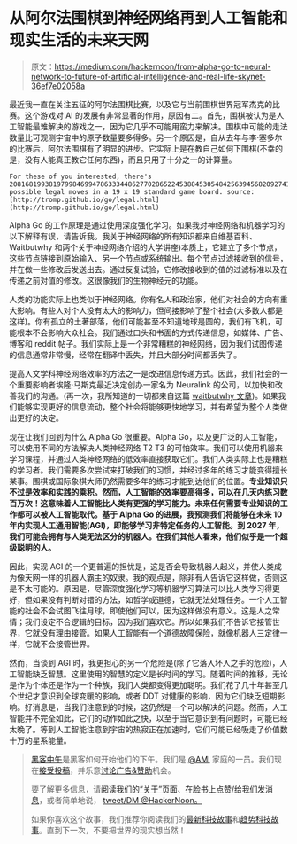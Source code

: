 # 从阿尔法围棋到神经网络再到人工智能和现实生活的未来天网

> 原文：<https://medium.com/hackernoon/from-alpha-go-to-neural-network-to-future-of-artificial-intelligence-and-real-life-skynet-36ef7e02058a>

最近我一直在关注五征的阿尔法围棋比赛，以及它与当前围棋世界冠军杰克的比赛。这个游戏对 AI 的发展有非常显著的作用，原因有二。首先，围棋被认为是人工智能最难解决的游戏之一，因为它几乎不可能用蛮力来解决。围棋中可能的走法数量比可观测宇宙中的原子数量要多得多。另一个原因是，自从去年与李·塞多尔的比赛后，阿尔法围棋有了明显的进步。它实际上是在教自己如何下围棋(不幸的是，没有人能真正教它任何东西)，而且只用了十分之一的计算量。

```
For these of you interested, there's   208168199381979984699478633344862770286522453884530548425639456820927419612738015378525648451698519643907259916015628128546089888314427129715319317557736620397247064840935 possible legal moves in a 19 x 19 standard game board. source: [http://tromp.github.io/go/legal.html](http://tromp.github.io/go/legal.html)
```

Alpha Go 的工作原理是通过使用深度强化学习。如果我对神经网络和机器学习的以下解释有误，请告诉我。我关于神经网络的所有知识都来自维基百科、Waitbutwhy 和两个关于神经网络介绍的大学讲座)本质上，它建立了多个节点，这些节点链接到原始输入、另一个节点或系统输出。每个节点过滤接收到的信号，并在做一些修改后发送出去。通过反复试验，它修改接收到的值的过滤标准以及在传递之前对值的修改。这很像我们的生物神经元的功能。

人类的功能实际上也类似于神经网络。你有名人和政治家，他们对社会的方向有重大影响。有些人对个人没有太大的影响力，但间接影响了整个社会(大多数人都是这样)。你有孤立的土著部落，他们可能甚至不知道地球是圆的，我们有飞机，可能根本不会影响大众社会。我们通过口头和书面的方式传递信息，如媒体、广告、博客和 reddit 帖子。我们实际上是一个非常糟糕的神经网络，因为我们试图传递的信息通常非常慢，经常在翻译中丢失，并且大部分时间都丢失了。

提高人文学科神经网络效率的方法之一是改进信息传递方式。因此，我们社会的一个重要影响者埃隆·马斯克最近决定创办一家名为 Neuralink 的公司，以加快和改善我们的沟通。(再一次，我所知道的一切都来自这篇 [waitbutwhy 文章](http://waitbutwhy.com/2017/04/neuralink.html))。如果我们能够实现更好的信息流动，整个社会将能够更快地学习，并有希望为整个人类做出更好的决定。

现在让我们回到为什么 Alpha Go 很重要。Alpha Go，以及更广泛的人工智能，可以使用不同的方法解决人类神经网络 T2 T3 的可怕效率。我们可以使用机器来学习课程，并通过人类神经网络的低效率直接获取它们。我们人类实际上也是糟糕的学习者。我们需要多次尝试来打破我们的习惯，并经过多年的练习才能变得擅长某事。围棋或国际象棋大师仍然需要多年的练习才能到达他们的位置。**专业知识只不过是效率和实践的乘积。然而，人工智能的效率要高得多，可以在几天内练习数百万次！这意味着人工智能比人类有更强的学习能力。未来任何需要专业知识的工作都可以被人工智能取代。基于 Alpha Go 的进展，我预测我们将能够在未来 10 年内实现人工通用智能(AGI)，即能够学习非特定任务的人工智能。到 2027 年，我们可能会拥有与人类无法区分的机器人。在我们其他人看来，他们似乎是一个超级聪明的人。**

因此，实现 AGI 的一个更普遍的担忧是，这是否会导致机器人起义，并使人类成为像天网一样的机器人霸主的奴隶。我的观点是，除非有人告诉它这样做，否则这是不太可能的。原因是，尽管深度强化学习等机器学习算法可以比人类学习得更好，但如果没有判断对错的方法，如哲学或道德，它就无法处理任务。一个人工智能的社会不会试图飞往月球，即使他们可以，因为这样做没有意义。这是人之常情；我们设定不合逻辑的目标，因为我们喜欢它。所以如果我们不告诉它接管世界，它就没有理由接管。如果人工智能有一个道德故障保险，就像机器人三定律一样，它就不会接管世界。

然而，当谈到 AGI 时，我更担心的另一个危险是(除了它落入坏人之手的危险)，人工智能缺乏智慧。这里使用的智慧的定义是长时间的学习。随着时间的推移，无论是作为个体还是作为一个种族，我们人类都变得更加聪明。我们花了几十年甚至几个世纪才意识到全球变暖的影响，或者 DDT 对健康的影响，因为它们缺乏短期影响。好消息是，当我们注意到的时候，这仍然是一个可以解决的问题。然而，人工智能并不完全如此，它们的动作如此之快，以至于当它意识到有问题时，可能已经太晚了。等到人工智能注意到宇宙的热寂正在加速时，它们可能已经吸走了价值数十万的星系能量。

> [黑客中午](http://bit.ly/Hackernoon)是黑客如何开始他们的下午。我们是 [@AMI](http://bit.ly/atAMIatAMI) 家庭的一员。我们现在[接受投稿](http://bit.ly/hackernoonsubmission)，并乐意[讨论广告&赞助](mailto:partners@amipublications.com)机会。
> 
> 要了解更多信息，请[阅读我们的“关于”页面](https://goo.gl/4ofytp)、[在脸书上点赞/给我们发消息](http://bit.ly/HackernoonFB)，或者简单地说， [tweet/DM @HackerNoon。](https://goo.gl/k7XYbx)
> 
> 如果你喜欢这个故事，我们推荐你阅读我们的[最新科技故事](http://bit.ly/hackernoonlatestt)和[趋势科技故事](https://hackernoon.com/trending)。直到下一次，不要把世界的现实想当然！